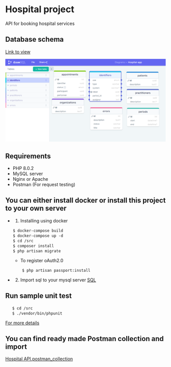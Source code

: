 # Hospital project
API for booking hospital services

## Database schema
[Link to view](https://drawsql.app/teams/inha-university-in-tashkent/diagrams/hospital-app/embed)

![Alt text](src/extra%20materials/visual_db_schema.png?raw=true "DB schema")

## Requirements
- PHP 8.0.2
- MySQL server
- Nginx or Apache
- Postman (For request testing)

## You can either install docker or install this project to your own server
 - 1. Installing using docker
    ``` 
    $ docker-compose build 
    $ docker-compose up -d
    $ cd /src
    $ composer install
    $ php artisan migrate 
    ```
    - To register oAuth2.0 
    ``` 
        $ php artisan passport:install 
    ```
    
 - 2. Import sql to your mysql server [SQL](https://github.com/iBekzod/hospital-project/blob/main/src/extra%20materials/hospital%20mysql.sql)

 ## Run sample unit test
 ```
    $ cd /src
    $ ./vendor/bin/phpunit
 ```
 [For more details](https://laravel.com/docs/9.x/testing#running-tests)

 ## You can find ready made Postman collection and import
  [Hospital API.postman_collection](https://github.com/iBekzod/hospital-project/blob/main/src/extra%20materials/Hospital%20API.postman_collection.json)
  

